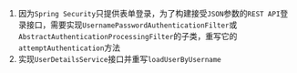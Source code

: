 1. 因为`Spring Security`只提供表单登录，为了构建接受`JSON`参数的`REST API`登录接口，需要实现`UsernamePasswordAuthenticationFilter`或`AbstractAuthenticationProcessingFilter`的子类，重写它的 `attemptAuthentication`方法
2. 实现`UserDetailsService`接口并重写`loadUserByUsername`
<!--stackedit_data:
eyJoaXN0b3J5IjpbNTE2ODY2MDE2LC0xODI5ODcxNjgsLTY5OD
k1Mjg0Niw2MDYxNTMxMl19
-->